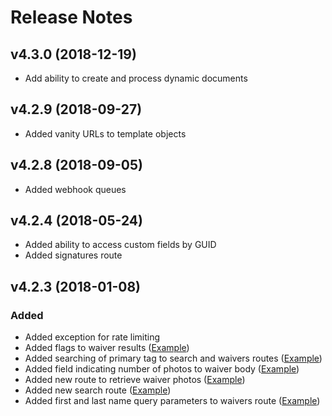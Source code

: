 # Release Notes

## v4.3.0 (2018-12-19)

- Add ability to create and process dynamic documents

## v4.2.9 (2018-09-27)

- Added vanity URLs to template objects

## v4.2.8 (2018-09-05)

- Added webhook queues

## v4.2.4 (2018-05-24)

- Added ability to access custom fields by GUID
- Added signatures route

## v4.2.3 (2018-01-08)

### Added
- Added exception for rate limiting
- Added flags to waiver results ([Example](https://github.com/smartwaivercom/php-sdk#retrieve-a-specific-waiver))
- Added searching of primary tag to search and waivers routes ([Example](https://github.com/smartwaivercom/php-sdk#list-all-signed-waivers))
- Added field indicating number of photos to waiver body ([Example](https://github.com/smartwaivercom/php-sdk#retrieve-a-specific-waiver))
- Added new route to retrieve waiver photos ([Example](https://github.com/smartwaivercom/php-sdk#retrieve-photos-on-a-waiver))
- Added new search route ([Example](https://github.com/smartwaivercom/php-sdk#search-for-waivers))
- Added first and last name query parameters to waivers route ([Example](https://github.com/smartwaivercom/php-sdk#list-all-signed-waivers))
